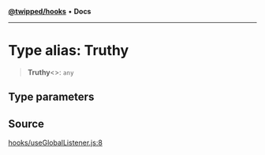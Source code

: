 [**@twipped/hooks**](../../README.md) • **Docs**

***

# Type alias: Truthy

> **Truthy**\<\>: `any`

## Type parameters

## Source

[hooks/useGlobalListener.js:8](https://github.com/Twipped/hooks/blob/main/hooks/useGlobalListener.js#L8)
